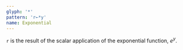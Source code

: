 ```yaml
---
glyph: '*'
pattern: 'r←*y'
name: Exponential
---
```


`r` is the result of the scalar application of the exponential function, $e^y$.